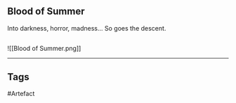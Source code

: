 ## Blood of Summer
Into darkness, horror, madness...
So goes the descent.
## 
![[Blood of Summer.png]]

---
## Tags
#Artefact